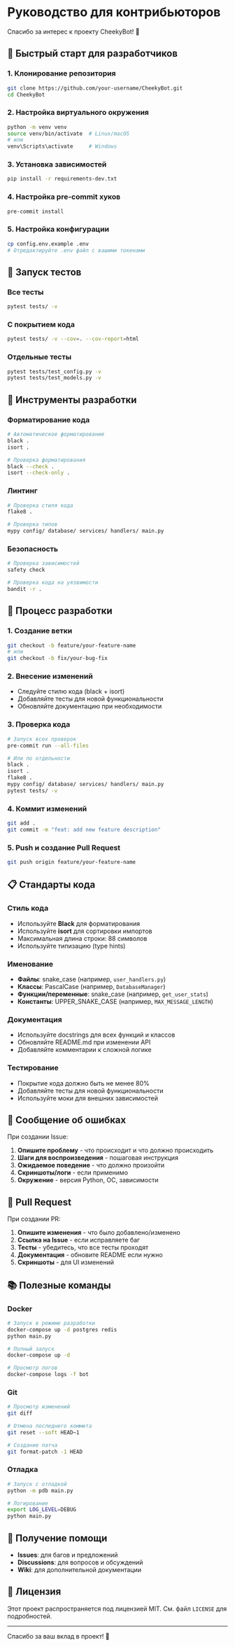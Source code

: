 # Руководство для контрибьюторов

Спасибо за интерес к проекту CheekyBot! 🎉

## 🚀 Быстрый старт для разработчиков

### 1. Клонирование репозитория
```bash
git clone https://github.com/your-username/CheekyBot.git
cd CheekyBot
```

### 2. Настройка виртуального окружения
```bash
python -m venv venv
source venv/bin/activate  # Linux/macOS
# или
venv\Scripts\activate     # Windows
```

### 3. Установка зависимостей
```bash
pip install -r requirements-dev.txt
```

### 4. Настройка pre-commit хуков
```bash
pre-commit install
```

### 5. Настройка конфигурации
```bash
cp config.env.example .env
# Отредактируйте .env файл с вашими токенами
```

## 🧪 Запуск тестов

### Все тесты
```bash
pytest tests/ -v
```

### С покрытием кода
```bash
pytest tests/ -v --cov=. --cov-report=html
```

### Отдельные тесты
```bash
pytest tests/test_config.py -v
pytest tests/test_models.py -v
```

## 🔧 Инструменты разработки

### Форматирование кода
```bash
# Автоматическое форматирование
black .
isort .

# Проверка форматирования
black --check .
isort --check-only .
```

### Линтинг
```bash
# Проверка стиля кода
flake8 .

# Проверка типов
mypy config/ database/ services/ handlers/ main.py
```

### Безопасность
```bash
# Проверка зависимостей
safety check

# Проверка кода на уязвимости
bandit -r .
```

## 📝 Процесс разработки

### 1. Создание ветки
```bash
git checkout -b feature/your-feature-name
# или
git checkout -b fix/your-bug-fix
```

### 2. Внесение изменений
- Следуйте стилю кода (black + isort)
- Добавляйте тесты для новой функциональности
- Обновляйте документацию при необходимости

### 3. Проверка кода
```bash
# Запуск всех проверок
pre-commit run --all-files

# Или по отдельности
black .
isort .
flake8 .
mypy config/ database/ services/ handlers/ main.py
pytest tests/ -v
```

### 4. Коммит изменений
```bash
git add .
git commit -m "feat: add new feature description"
```

### 5. Push и создание Pull Request
```bash
git push origin feature/your-feature-name
```

## 📋 Стандарты кода

### Стиль кода
- Используйте **Black** для форматирования
- Используйте **isort** для сортировки импортов
- Максимальная длина строки: 88 символов
- Используйте типизацию (type hints)

### Именование
- **Файлы**: snake_case (например, `user_handlers.py`)
- **Классы**: PascalCase (например, `DatabaseManager`)
- **Функции/переменные**: snake_case (например, `get_user_stats`)
- **Константы**: UPPER_SNAKE_CASE (например, `MAX_MESSAGE_LENGTH`)

### Документация
- Используйте docstrings для всех функций и классов
- Обновляйте README.md при изменении API
- Добавляйте комментарии к сложной логике

### Тестирование
- Покрытие кода должно быть не менее 80%
- Добавляйте тесты для новой функциональности
- Используйте моки для внешних зависимостей

## 🐛 Сообщение об ошибках

При создании Issue:

1. **Опишите проблему** - что происходит и что должно происходить
2. **Шаги для воспроизведения** - пошаговая инструкция
3. **Ожидаемое поведение** - что должно произойти
4. **Скриншоты/логи** - если применимо
5. **Окружение** - версия Python, ОС, зависимости

## 🔄 Pull Request

При создании PR:

1. **Опишите изменения** - что было добавлено/изменено
2. **Ссылка на Issue** - если исправляете баг
3. **Тесты** - убедитесь, что все тесты проходят
4. **Документация** - обновите README если нужно
5. **Скриншоты** - для UI изменений

## 📚 Полезные команды

### Docker
```bash
# Запуск в режиме разработки
docker-compose up -d postgres redis
python main.py

# Полный запуск
docker-compose up -d

# Просмотр логов
docker-compose logs -f bot
```

### Git
```bash
# Просмотр изменений
git diff

# Отмена последнего коммита
git reset --soft HEAD~1

# Создание патча
git format-patch -1 HEAD
```

### Отладка
```bash
# Запуск с отладкой
python -m pdb main.py

# Логирование
export LOG_LEVEL=DEBUG
python main.py
```

## 🤝 Получение помощи

- **Issues**: для багов и предложений
- **Discussions**: для вопросов и обсуждений
- **Wiki**: для дополнительной документации

## 📄 Лицензия

Этот проект распространяется под лицензией MIT. См. файл `LICENSE` для подробностей.

---

Спасибо за ваш вклад в проект! 🎉 